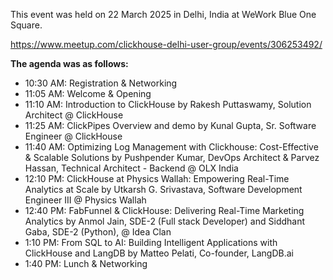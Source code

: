 This event was held on 22 March 2025 in Delhi, India at WeWork Blue One Square.

https://www.meetup.com/clickhouse-delhi-user-group/events/306253492/

**The agenda was as follows:**
* 10:30 AM: Registration & Networking
* 11:05 AM: Welcome & Opening
* 11:10 AM: Introduction to ClickHouse by Rakesh Puttaswamy, Solution Architect @ ClickHouse
* 11:25 AM: ClickPipes Overview and demo by Kunal Gupta, Sr. Software Engineer @ ClickHouse
* 11:40 AM: Optimizing Log Management with Clickhouse: Cost-Effective & Scalable Solutions by Pushpender Kumar, DevOps Architect & Parvez Hassan, Technical Architect - Backend @ OLX India
* 12:10 PM: ClickHouse at Physics Wallah: Empowering Real-Time Analytics at Scale by Utkarsh G. Srivastava, Software Development Engineer III @ Physics Wallah
* 12:40 PM: FabFunnel & ClickHouse: Delivering Real-Time Marketing Analytics by Anmol Jain, SDE-2 (Full stack Developer) and Siddhant Gaba, SDE-2 (Python), @ Idea Clan
* 1:10 PM: From SQL to AI: Building Intelligent Applications with ClickHouse and LangDB by Matteo Pelati, Co-founder, LangDB.ai
* 1:40 PM: Lunch & Networking
